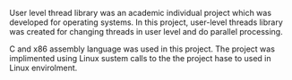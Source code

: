 User  level  thread  library  was  an  academic  individual  project  which  was  developed  for operating  systems.    In  this   project, user-level  threads  library  was  created  for  changing  threads  in  user  level  and  do  parallel processing.

C  and  x86  assembly  language  was  used  in  this  project. The project was implimented using Linux sustem calls to the the project hase to used in Linux envirolment.
